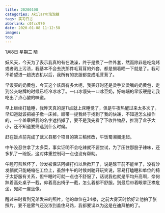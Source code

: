 ```yaml
---
title: 20200108
categories: Akilarの泡泡糖
tags: 实习日志
abbrlink: c0fcc970
date: 2020-01-08 11:12:58
images:
top:
---
```

1月8日 星期三 晴

妖风天，今天为了表示我真的有在洗澡，终于是换了一件外套，然而除非是吃烧烤或者溅上污渍，我基本不会去洗那件毛茸茸的外套，都是搁着晒一下就是了。我可不希望进一趟洗衣机以后，我所有的衣服都变成毛茸茸了。

早饭买的奶黄包，今天这个妖风有多大呢，我买好时还是烫手又烫嘴的奶黄包，走到公交站牌的时候已经冷冰冰了。一口冰馒头一口冰豆奶，好端端的早饭硬是让我吃出了点心酸的味道。

早上继续打瞌睡，我昨天真的是11点就上床睡觉了，但是午夜热醒过来太多次了，早知道就该把被子撤一床掉。顺带一提我终于找到了我的快递，不知道怎么操作的，一个盖章把我的名字遮挡掉了，要不是我先看了下收件物品，推测了盒子大小，还不知道要筛选到什么时候。

赶在饭点前完成了武义县那个项目的第三稿修改，午饭蜀湘阁走起。

中午没忍住拿了太多菜，事实证明不会吃辣就不要尝试，为了压住那股子辣味，还多扒了一碗饭，这对体重控制可一点也没有帮助。

午睡可煎熬坏了，沙发被保洁阿姨打扫以后掀开了，说是晾干前不能坐了，没有沙发躺就只能蜷缩在工位上，虽然中午的时候刘驰开玩笑说，容易打瞌睡和单位的椅子太舒服有关系，但午睡时可就一点也不舒服了，话说我也就是平均升高啊，奈何趴着高处桌子一截，仰着高出椅子一截，怎么着都不舒服。到最后带着眼罩正襟危坐，宛如一座坐像。

醒过来时看到兄弟发来的照片，他的单位在34楼，之前大雾天时恰好让他拍了张照片，要不是雾气还没浓到盖住马路，我都要误以为这是在迪拜拍的了。

